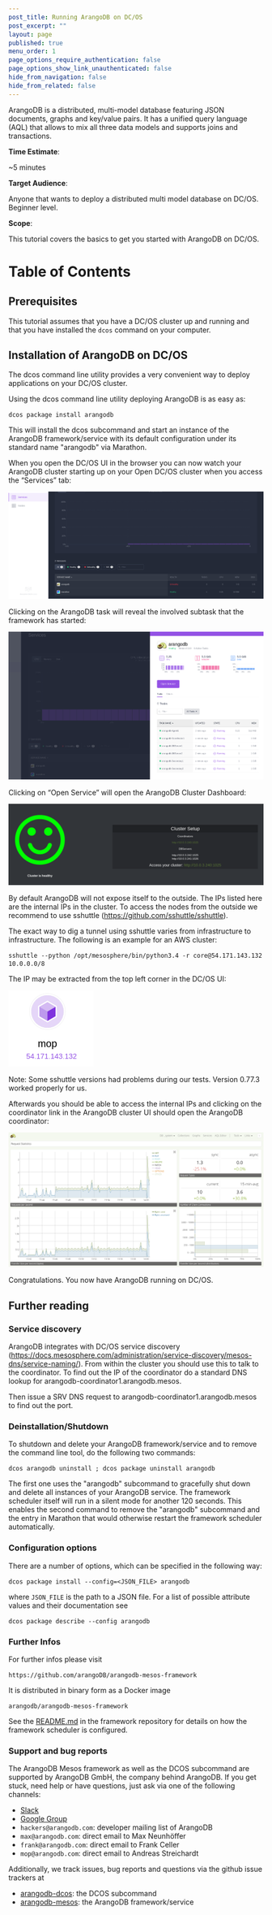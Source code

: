```yaml
---
post_title: Running ArangoDB on DC/OS
post_excerpt: ""
layout: page
published: true
menu_order: 1
page_options_require_authentication: false
page_options_show_link_unauthenticated: false
hide_from_navigation: false
hide_from_related: false
---
```


ArangoDB is a distributed, multi-model database featuring JSON
documents, graphs and key/value pairs. It has a unified query language (AQL)
that allows to mix all three data models and supports joins and
transactions.

**Time Estimate**:

~5 minutes

**Target Audience**:

Anyone that wants to deploy a distributed multi model database on DC/OS. Beginner level.

**Scope**:

This tutorial covers the basics to get you started with ArangoDB on DC/OS.

# Table of Contents

## Prerequisites

This tutorial assumes that you have a DC/OS cluster up and running and that you have installed the `dcos` command on your computer.

## Installation of ArangoDB on DC/OS

The dcos command line utility provides a very convenient way to deploy applications on your DC/OS cluster.

Using the dcos command line utility deploying ArangoDB is as easy as:

    dcos package install arangodb

This will install the dcos subcommand and start an instance of the ArangoDB framework/service with its default configuration under its standard name "arangodb" via Marathon.

When you open the DC/OS UI in the browser you can now watch your ArangoDB cluster starting up on your Open DC/OS cluster when you access the “Services” tab:

![Services](img/services.png)

Clicking on the ArangoDB task will reveal the involved subtask that the framework has started:

![Tasks](img/tasks.png)

Clicking on “Open Service” will open the ArangoDB Cluster Dashboard:

![Dashboard](img/dashboard.png)

By default ArangoDB will not expose itself to the outside. The IPs listed here are the internal IPs in the cluster. To access the nodes from the outside we recommend to use sshuttle (https://github.com/sshuttle/sshuttle).

The exact way to dig a tunnel using sshuttle varies from infrastructure to infrastructure. The following is an example for an AWS cluster:

    sshuttle --python /opt/mesosphere/bin/python3.4 -r core@54.171.143.132 10.0.0.0/8

The IP may be extracted from the top left corner in the DC/OS UI:

![Dashboard](img/ip.png)

Note: Some sshuttle versions had problems during our tests. Version 0.77.3 worked properly for us.

Afterwards you should be able to access the internal IPs and clicking on the coordinator link in the ArangoDB cluster UI should open the ArangoDB coordinator:

![Dashboard](img/arangodb.png)

Congratulations. You now have ArangoDB running on DC/OS.


## Further reading

### Service discovery

ArangoDB integrates with DC/OS service discovery (https://docs.mesosphere.com/administration/service-discovery/mesos-dns/service-naming/). From within the cluster you should use this to talk to the coordinator. To find out the IP of the coordinator do a standard DNS lookup for arangodb-coordinator1.arangodb.mesos.

Then issue a SRV DNS request to arangodb-coordinator1.arangodb.mesos to find out the port.

### Deinstallation/Shutdown

To shutdown and delete your ArangoDB framework/service and to remove the
command line tool, do the following two commands:

    dcos arangodb uninstall ; dcos package uninstall arangodb

The first one uses the "arangodb" subcommand to gracefully shut down and
delete all instances of your ArangoDB service. The framework scheduler
itself will run in a silent mode for another 120 seconds. This enables
the second command to remove the "arangodb" subcommand and the entry in
Marathon that would otherwise restart the framework scheduler
automatically.

### Configuration options

There are a number of options, which can be specified in the following
way:

    dcos package install --config=<JSON_FILE> arangodb

where `JSON_FILE` is the path to a JSON file. For a list of possible
attribute values and their documentation see

    dcos package describe --config arangodb

### Further Infos

For further infos please visit

    https://github.com/arangoDB/arangodb-mesos-framework

It is distributed in binary form as a Docker image

    arangodb/arangodb-mesos-framework
    
See the [README.md](https://github.com/ArangoDB/arangodb-mesos-framework)
in the framework repository for details on how the framework scheduler is
configured.


### Support and bug reports

The ArangoDB Mesos framework as well as the DCOS subcommand are
supported by ArangoDB GmbH, the company behind ArangoDB. If you get
stuck, need help or have questions, just ask via one of the following
channels:

  - [Slack](http://slack.arangodb.com)
  - [Google Group](https://groups.google.com/forum/#!forum/arangodb)
  - `hackers@arangodb.com`: developer mailing list of ArangoDB
  - `max@arangodb.com`: direct email to Max Neunhöffer
  - `frank@arangodb.com`: direct email to Frank Celler
  - `mop@arangodb.com`: direct email to Andreas Streichardt

Additionally, we track issues, bug reports and questions via the github
issue trackers at

  - [arangodb-dcos](https://github.com/ArangoDB/arangodb-dcos/issues):
    the DCOS subcommand
  - [arangodb-mesos](https://github.com/arangodb/arangodb-mesos/issues):
    the ArangoDB framework/service